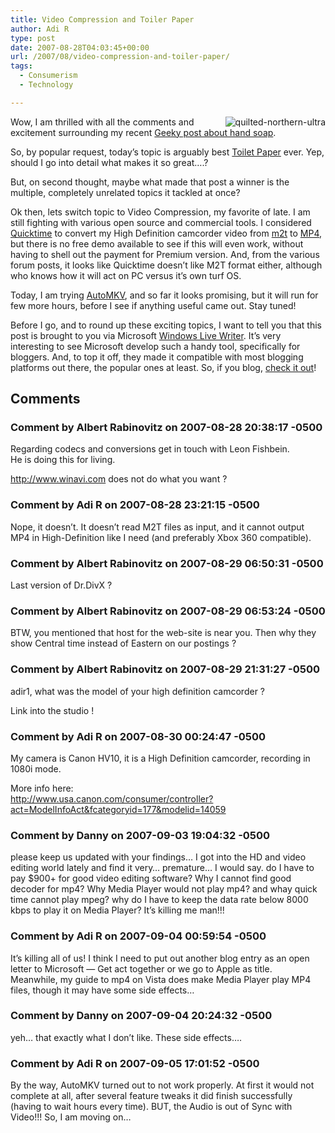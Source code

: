 ```yaml
---
title: Video Compression and Toiler Paper
author: Adi R
type: post
date: 2007-08-28T04:03:45+00:00
url: /2007/08/video-compression-and-toiler-paper/
tags:
  - Consumerism
  - Technology

---
```

<img style="border-top-width: 0px; border-left-width: 0px; border-bottom-width: 0px; margin: 0px 0px 0px 5px; border-right-width: 0px" alt="quilted-northern-ultra" src="https://i2.wp.com/www.adir1.com//uploads/2007/08/quilted-northern-ultra.jpg" align="right" border="0" data-recalc-dims="1" /> Wow, I am thrilled with all the comments and excitement surrounding my recent <a href="http://www.adir1.com/2007/08/is-this-blog-geeky/" target="_blank">Geeky post about hand soap</a>. 

So, by popular request, today&#8217;s topic is arguably best <a href="http://www.quiltednorthern.com/products.html" target="_blank">Toilet Paper</a>&nbsp;ever. Yep, should I go into detail what makes it so great&#8230;.?

But, on second thought, maybe what made that post a winner is the multiple, completely unrelated topics it tackled at once?

Ok then, lets switch topic to Video Compression, my favorite of late. I am still fighting with various open source and commercial tools. I considered <a href="http://www.quicktime.com" target="_blank">Quicktime</a> to convert my High Definition camcorder video from <a href="http://en.wikipedia.org/wiki/M2t" target="_blank">m2t</a> to <a href="http://en.wikipedia.org/wiki/Mp4" target="_blank">MP4</a>, but there is no free demo available to see if this will even work, without having to shell out the payment for Premium version. And, from the various forum posts, it looks like Quicktime doesn&#8217;t like M2T format either, although who knows how it will act on PC versus it&#8217;s own turf OS.

Today, I am trying <a href="http://www.videohelp.com/tools/AutoMKV" target="_blank">AutoMKV</a>, and so far it looks promising, but it will run for few more hours, before I see if anything useful came out. Stay tuned!

Before I go, and to round up these exciting topics, I want to tell you that this post is brought to you via Microsoft <a href="http://get.live.com/betas/writer_betas" target="_blank">Windows Live Writer</a>. It&#8217;s very interesting to see Microsoft develop such a handy tool, specifically for bloggers. And, to top it off, they made it compatible with most blogging platforms out there, the popular ones at least. So, if you blog, <a href="http://get.live.com/betas/writer_betas" target="_blank">check it out</a>!

## Comments

### Comment by Albert Rabinovitz on 2007-08-28 20:38:17 -0500
Regarding codecs and conversions get in touch with Leon Fishbein.  
He is doing this for living.

<a href="http://www.winavi.com" rel="nofollow ugc">http://www.winavi.com</a> does not do what you want ?

### Comment by Adi R on 2007-08-28 23:21:15 -0500
Nope, it doesn&#8217;t. It doesn&#8217;t read M2T files as input, and it cannot output MP4 in High-Definition like I need (and preferably Xbox 360 compatible).

### Comment by Albert Rabinovitz on 2007-08-29 06:50:31 -0500
Last version of Dr.DivX ?

### Comment by Albert Rabinovitz on 2007-08-29 06:53:24 -0500
BTW, you mentioned that host for the web-site is near you. Then why they show Central time instead of Eastern on our postings ?

### Comment by Albert Rabinovitz on 2007-08-29 21:31:27 -0500
adir1, what was the model of your high definition camcorder ?

Link into the studio !

### Comment by Adi R on 2007-08-30 00:24:47 -0500
My camera is Canon HV10, it is a High Definition camcorder, recording in 1080i mode.

More info here:  
<a href="http://www.usa.canon.com/consumer/controller?act=ModelInfoAct&#038;fcategoryid=177&#038;modelid=14059" rel="nofollow ugc">http://www.usa.canon.com/consumer/controller?act=ModelInfoAct&fcategoryid=177&modelid=14059</a>

### Comment by Danny on 2007-09-03 19:04:32 -0500
please keep us updated with your findings&#8230; I got into the HD and video editing world lately and find it very&#8230; premature&#8230; I would say. do I have to pay $900+ for good video editing software? Why I cannot find good decoder for mp4? Why Media Player would not play mp4? and whay quick time cannot play mpeg? why do I have to keep the data rate below 8000 kbps to play it on Media Player? It&#8217;s killing me man!!!

### Comment by Adi R on 2007-09-04 00:59:54 -0500
It&#8217;s killing all of us! I think I need to put out another blog entry as an open letter to Microsoft &#8212; Get act together or we go to Apple as title.  
Meanwhile, my guide to mp4 on Vista does make Media Player play MP4 files, though it may have some side effects&#8230;

### Comment by Danny on 2007-09-04 20:24:32 -0500
yeh&#8230; that exactly what I don&#8217;t like. These side effects&#8230;.

### Comment by Adi R on 2007-09-05 17:01:52 -0500
By the way, AutoMKV turned out to not work properly. At first it would not complete at all, after several feature tweaks it did finish successfully (having to wait hours every time). BUT, the Audio is out of Sync with Video!!! So, I am moving on&#8230;